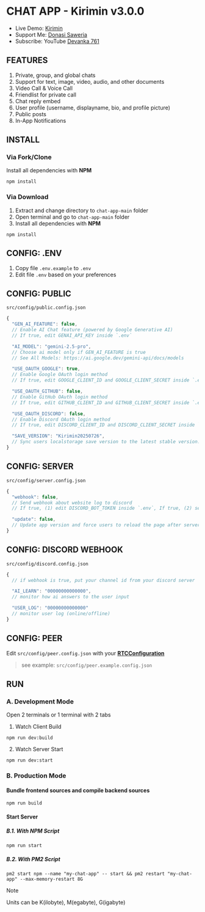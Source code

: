# CHAT APP - Kirimin v3.0.0
- Live Demo: [Kirimin](https://kirimin.devanka.id/)
- Support Me: [Donasi Saweria](https://saweria.co/devanka)
- Subscribe: YouTube [Devanka 761](https://www.youtube.com/@devanka761)
## FEATURES
1. Private, group, and global chats
2. Support for text, image, video, audio, and other documents
3. Video Call &amp; Voice Call
4. Friendlist for private call
5. Chat reply embed
6. User profile (username, displayname, bio, and profile picture)
7. Public posts
8. In-App Notifications

## INSTALL
### Via Fork/Clone
Install all dependencies with **NPM**
```shell
npm install
```
### Via Download
1. Extract and change directory to `chat-app-main` folder
2. Open terminal and go to `chat-app-main` folder
3. Install all dependencies with **NPM**
```shell
npm install
```

## CONFIG: .ENV
1. Copy file `.env.example` to `.env`
2. Edit file `.env` based on your preferences

## CONFIG: PUBLIC
`src/config/public.config.json`
```javascript
{
  "GEN_AI_FEATURE": false,
  // Enable AI Chat feature (powered by Google Generative AI)
  // If true, edit GENAI_API_KEY inside `.env`

  "AI_MODEL": "gemini-2.5-pro",
  // Choose ai model only if GEN_AI_FEATURE is true
  // See All Models: https://ai.google.dev/gemini-api/docs/models

  "USE_OAUTH_GOOGLE": true,
  // Enable Google OAuth login method
  // If true, edit GOOGLE_CLIENT_ID and GOOGLE_CLIENT_SECRET inside `.env`

  "USE_OAUTH_GITHUB": false,
  // Enable GitHub OAuth login method
  // If true, edit GITHUB_CLIENT_ID and GITHUB_CLIENT_SECRET inside `.env`

  "USE_OAUTH_DISCORD": false,
  // Enable Discord OAuth login method
  // If true, edit DISCORD_CLIENT_ID and DISCORD_CLIENT_SECRET inside `.env`

  "SAVE_VERSION": "Kirimin20250726",
  // Sync users localstorage save version to the latest stable version. If outdated, old save file will be destroyed and generated a new one.
}
```

## CONFIG: SERVER
`src/config/server.config.json`
```javascript
{
  "webhook": false,
  // Send webhook about website log to discord
  // If true, (1) edit DISCORD_BOT_TOKEN inside `.env`, If true, (2) setup `src/config/discord.config.json`

  "update": false,
  // Update app version and force users to reload the page after server restart
}
```

## CONFIG: DISCORD WEBHOOK
`src/config/discord.config.json`
```javascript
{
  // if webhook is true, put your channel id from your discord server

  "AI_LEARN": "00000000000000",
  // monitor how ai answers to the user input

  "USER_LOG": "00000000000000"
  // monitor user log (online/offline)
}
```

## CONFIG: PEER
Edit `src/config/peer.config.json` with your **[RTCConfiguration](https://developer.mozilla.org/en-US/docs/Web/API/RTCPeerConnection/RTCPeerConnection)**
> see example: `src/config/peer.example.config.json`

## RUN
### A. Development Mode
Open 2 terminals or 1 terminal with 2 tabs
1. Watch Client Build
```shell
npm run dev:build
```
2. Watch Server Start
```shell
npm run dev:start
```

### B. Production Mode

#### Bundle frontend sources and compile backend sources
```shell
npm run build
```
#### Start Server

##### B.1. With NPM Script
```shell
npm run start
```
##### B.2. With PM2 Script
```shell
pm2 start npm --name "my-chat-app" -- start && pm2 restart "my-chat-app" --max-memory-restart 8G
```
> [!NOTE]
> Units can be K(ilobyte), M(egabyte), G(igabyte)